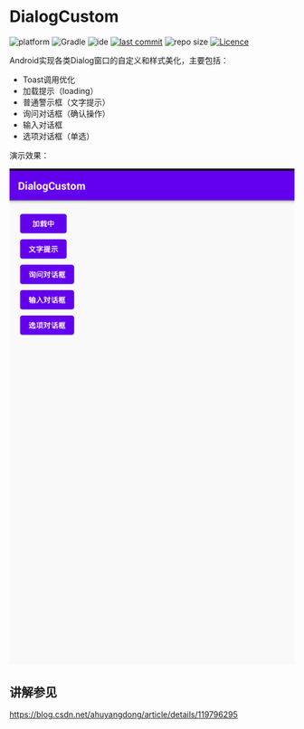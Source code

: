# DialogCustom

![platform](https://img.shields.io/badge/platform-Android-lightgrey.svg)
![Gradle](https://img.shields.io/badge/Gradle-3.1.2-brightgreen.svg)
![ide](https://img.shields.io/badge/IDE-Android%20Studio-brightgreen.svg)
[![last commit](https://img.shields.io/github/last-commit/ahuyangdong/DialogCustom.svg)](https://github.com/ahuyangdong/DialogCustom/commits/main)
![repo size](https://img.shields.io/github/repo-size/ahuyangdong/DialogCustom.svg)
[![Licence](https://img.shields.io/github/license/ahuyangdong/DialogCustom.svg)](https://github.com/ahuyangdong/DialogCustom/blob/main/LICENSE)

Android实现各类Dialog窗口的自定义和样式美化，主要包括：
- Toast调用优化
- 加载提示（loading）
- 普通警示框（文字提示）
- 询问对话框（确认操作）
- 输入对话框
- 选项对话框（单选）

演示效果：

![image](https://github.com/ahuyangdong/DialogCustom/blob/main/images/demo.gif)

## 讲解参见
https://blog.csdn.net/ahuyangdong/article/details/119796295
